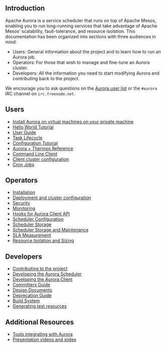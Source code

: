 ## Introduction
Apache Aurora is a service scheduler that runs on top of Apache Mesos, enabling you to run long-running services that take advantage of Apache Mesos' scalability, fault-tolerance, and resource isolation. This documentation has been organized into sections with three audiences in mind:

 * Users: General information about the project and to learn how to run an Aurora job.
 * Operators: For those that wish to manage and fine-tune an Aurora cluster.
 * Developers: All the information you need to start modifying Aurora and contributing back to the project.

We encourage you to ask questions on the [Aurora user list](http://aurora.apache.org/community/) or the `#aurora` IRC channel on `irc.freenode.net`.

## Users
 * [Install Aurora on virtual machines on your private machine](vagrant.md)
 * [Hello World Tutorial](tutorial.md)
 * [User Guide](user-guide.md)
 * [Task Lifecycle](task-lifecycle.md)
 * [Configuration Tutorial](configuration-tutorial.md)
 * [Aurora + Thermos Reference](configuration-reference.md)
 * [Command Line Client](client-commands.md)
 * [Client cluster configuration](client-cluster-configuration.md)
 * [Cron Jobs](cron-jobs.md)

## Operators
 * [Installation](installing.md)
 * [Deployment and cluster configuration](deploying-aurora-scheduler.md)
 * [Security](security.md)
 * [Monitoring](monitoring.md)
 * [Hooks for Aurora Client API](hooks.md)
 * [Scheduler Configuration](scheduler-configuration.md)
 * [Scheduler Storage](storage.md)
 * [Scheduler Storage and Maintenance](storage-config.md)
 * [SLA Measurement](sla.md)
 * [Resource Isolation and Sizing](resources.md)

## Developers
 * [Contributing to the project](../CONTRIBUTING.md)
 * [Developing the Aurora Scheduler](developing-aurora-scheduler.md)
 * [Developing the Aurora Client](developing-aurora-client.md)
 * [Committers Guide](committers.md)
 * [Design Documents](design-documents.md)
 * [Deprecation Guide](thrift-deprecation.md)
 * [Build System](build-system.md)
 * [Generating test resources](test-resource-generation.md)


## Additional Resources
 * [Tools integrating with Aurora](tools.md)
 * [Presentation videos and slides](presentations.md)
